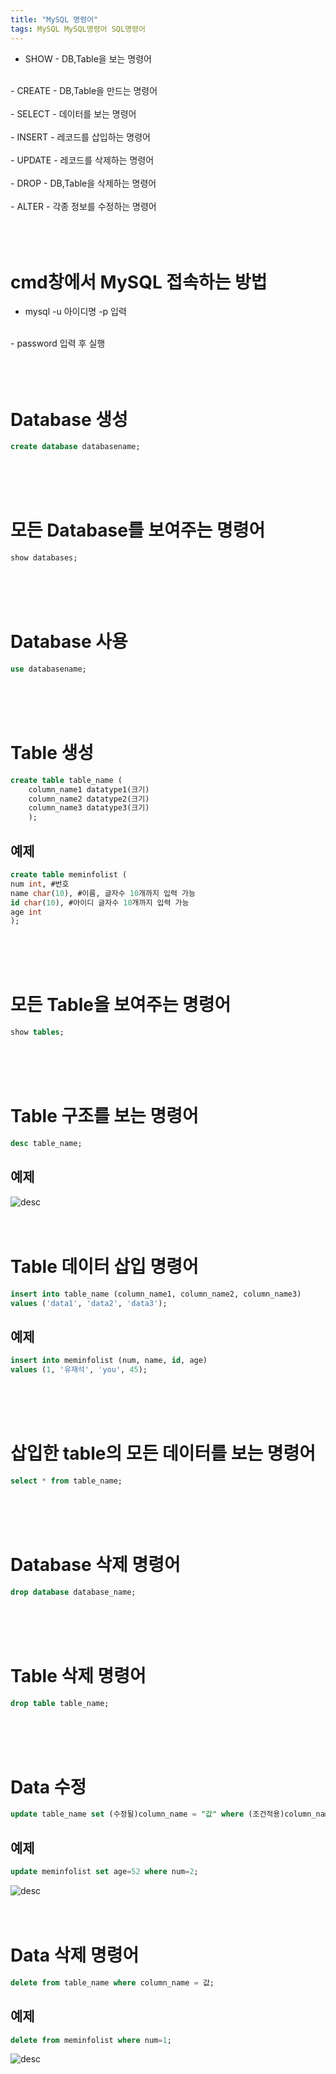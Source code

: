 ```yaml
---
title: "MySQL 명령어"
tags: MySQL MySQL명령어 SQL명령어
---
```


- SHOW - DB,Table을 보는 명령어 <br>
<br>
- CREATE - DB,Table을 만드는 명령어 <br>
<br>
- SELECT - 데이터를 보는 명령어 <br>
<br>
- INSERT - 레코드를 삽입하는 명령어 <br>
<br>
- UPDATE - 레코드를 삭제하는 명령어 <br>
<br>
- DROP - DB,Table을 삭제하는 명령어 <br>
<br>
- ALTER - 각종 정보를 수정하는 명령어<br>
<br>
<br>
<br>


# cmd창에서 MySQL 접속하는 방법
- mysql -u 아이디명 -p 입력 <br>
<br>
- password 입력 후 실행<br>
<br>
<br>
<br>


# Database 생성
```sql
create database databasename;
```
<br>
<br>
<br>


# 모든 Database를 보여주는 명령어
```sql
show databases;
``` 
<br>
<br>
<br>


# Database 사용
```sql
use databasename;
```
<br>
<br>
<br>


# Table 생성
```sql
create table table_name (
    column_name1 datatype1(크기)
    column_name2 datatype2(크기)
    column_name3 datatype3(크기)
    );
```
## 예제
```sql
create table meminfolist (
num int, #번호
name char(10), #이름, 글자수 10개까지 입력 가능
id char(10), #아이디 글자수 10개까지 입력 가능
age int
);
```
<br>
<br>
<br>


# 모든 Table을 보여주는 명령어
```sql
show tables;
```
<br>
<br>
<br>


# Table 구조를 보는 명령어
```sql
desc table_name;
```
## 예제
![desc](/assets/images/mysqldesc.JPG)
<br>
<br>
<br>


# Table 데이터 삽입 명령어
```sql
insert into table_name (column_name1, column_name2, column_name3)
values ('data1', 'data2', 'data3');
```
## 예제
```sql
insert into meminfolist (num, name, id, age)
values (1, '유재석', 'you', 45);
```
<br>
<br>
<br>


# 삽입한 table의 모든 데이터를 보는 명령어
```sql
select * from table_name;
```
<br>
<br>
<br>


# Database 삭제 명령어
```sql
drop database database_name;
```
<br>
<br>
<br>


# Table 삭제 명령어
```sql
drop table table_name;
```
<br>
<br>
<br>


# Data 수정
```sql
update table_name set (수정될)column_name = "값" where (조건적용)column_name = 값;
```
## 예제
```sql
update meminfolist set age=52 where num=2;
```
![desc](/assets/images/mysqlupdate.JPG)
<br>
<br>
<br>


# Data 삭제 명령어
```sql
delete from table_name where column_name = 값;
```
## 예제
```sql
delete from meminfolist where num=1;
```
![desc](/assets/images/mysqldelete.JPG)
